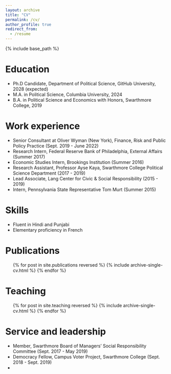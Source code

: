 ```yaml
---
layout: archive
title: "CV"
permalink: /cv/
author_profile: true
redirect_from:
  - /resume
---
```


{% include base_path %}

Education
======
* Ph.D Candidate, Department of Political Science, GitHub University, 2028 (expected)
* M.A. in Political Science, Columbia University, 2024
* B.A. in Political Science and Economics with Honors, Swarthmore College, 2019

Work experience
======
* Senior Consultant at Oliver Wyman (New York), Finance, Risk and Public Policy Practice (Sept. 2019 - June 2022)
* Research Intern, Federal Reserve Bank of Philadelphia, External Affairs (Summer 2017)
* Economic Studies Intern, Brookings Institution (Summer 2016)
* Research Assistant, Professor Ayse Kaya, Swarthmore College Political Science Department (2017 - 2019)
* Lead Associate, Lang Center for Civic & Social Responsibility (2015 - 2019)
* Intern, Pennsylvania State Representative Tom Murt (Summer 2015)

  
Skills
======
* Fluent in Hindi and Punjabi
* Elementary proficiency in French


Publications
======
  <ul>{% for post in site.publications reversed %}
    {% include archive-single-cv.html %}
  {% endfor %}</ul>
  
Teaching
======
  <ul>{% for post in site.teaching reversed %}
    {% include archive-single-cv.html %}
  {% endfor %}</ul>
  
Service and leadership
======
* Member, Swarthmore Board of Managers’ Social Responsibility Committee (Sept. 2017 - May 2019)
* Democracy Fellow, Campus Voter Project, Swarthmore College (Sept. 2018 - Sept. 2019)
* 
